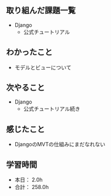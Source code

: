 ## 取り組んだ課題一覧

- Django
  - 公式チュートリアル

## わかったこと

- モデルとビューについて

## 次やること

- Django
  - 公式チュートリアル続き

## 感じたこと

- DjangoのMVTの仕組みにまだなれない

## 学習時間

- 本日： 2.0h
- 合計： 258.0h
